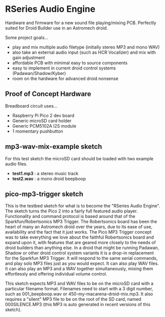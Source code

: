 # RSeries Audio Engine
Hardware and firmware for a new sound file playing/mixing PCB. Perfectly suited for Droid Builder use in an Astromech droid.

Some project goals...
- play and mix multiple audio filetype (initially stereo MP3 and mono WAV)
- also take an external audio input (such as HCR Vocalizer) and mix with gain adjustment
- affordable PCB with minimal easy to source components
- easy to implement in current droid control systems (Padawan/Shadow/Kyber)
- room on the hardware for advanced droid nonsense

## Proof of Concept Hardware
Breadboard circuit uses...
- Raspberry Pi Pico 2 dev board
- Generic microSD card holder
- Generic PCM5102A I2S module
- 1 momentary pushbutton

## mp3-wav-mix-example sketch
For this test sketch the microSD card should be loaded with two example audio files.
- **test1.mp3** : a stereo music track
- **test2.wav** : a mono droid beepboop

## pico-mp3-trigger sketch
This is the testbed sketch for what is to become the "RSeries Audio Engine". The sketch turns the Pico 2 into a fairly full featured audio player. Functionality and command protocol is based around that of the Sparkfun/Robertsonics MP3 Trigger. The Robertsonics board has been the heart of many an Astromech droid over the years, due to its ease of use, availability and the fact that it just works.
The Pico MP3 Trigger concept was to take everything we love about the faithful Robertsonics board and expand upon it, with features that are geared more closely to the needs of droid builders than anything else.
In a droid that might be running Padawan, Shadow or other droid control system variants it is a drop-in replacement for the Sparkfun MP3 Trigger. It will respond to the same serial commands, and play solo MP3 files just as you would expect. It can also play WAV files. It can also play an MP3 and a WAV together simultaneously, mixing them effortlessly and offering individual volume control.

This sketch expects MP3 and WAV files to be on the microSD card with a particular filename format. Filenames need to start with a 3 digit number, such as 001_beepboop.wav or 450-my-macarena-droid-mix.mp3. It also requires a "silent" MP3 file to be on the root of the SD card, named 000SILENCE.MP3 (this MP3 is auto generated in recent versions of this sketch).
